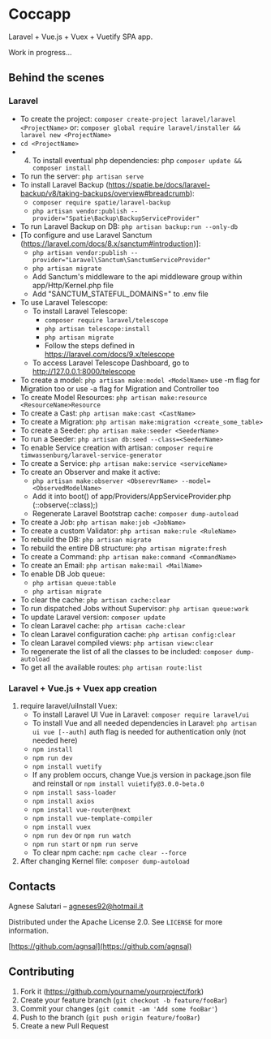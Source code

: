 # Coccapp
Laravel + Vue.js + Vuex + Vuetify SPA app.

Work in progress...

## Behind the scenes
### Laravel
- To create the project: ```composer create-project laravel/laravel <ProjectName>```
  or: ```composer global require laravel/installer && laravel new <ProjectName>```
- ```cd <ProjectName>```
- 4. To install eventual php dependencies: php ```composer update && composer install```
- To run the server: ```php artisan serve```
- To install Laravel Backup (https://spatie.be/docs/laravel-backup/v8/taking-backups/overview#breadcrumb):
    - ```composer require spatie/laravel-backup```
    - ```php artisan vendor:publish --provider="Spatie\Backup\BackupServiceProvider"```
- To run Laravel Backup on DB: ```php artisan backup:run --only-db```
- [To configure and use Laravel Sanctum (https://laravel.com/docs/8.x/sanctum#introduction)]:
  - ```php artisan vendor:publish --provider="Laravel\Sanctum\SanctumServiceProvider"```
  - ```php artisan migrate```
  - Add Sanctum's middleware to the api middleware group within app/Http/Kernel.php file
  - Add "SANCTUM_STATEFUL_DOMAINS=<domain>" to .env file
- To use Laravel Telescope:
    - To install Laravel Telescope:
        - ```composer require laravel/telescope```
        - ```php artisan telescope:install```
        - ```php artisan migrate```
        - Follow the steps defined in https://laravel.com/docs/9.x/telescope
    - To access Laravel Telescope Dashboard, go to http://127.0.0.1:8000/telescope
- To create a model: ```php artisan make:model <ModelName>``` use -m flag for Migration too or use -a flag for Migration and Controller too
- To create Model Resources: ```php artisan make:resource <ResourceName>Resource```
- To create a Cast: ```php artisan make:cast <CastName>```
- To create a Migration: ```php artisan make:migration <create_some_table>```
- To create a Seeder: ```php artisan make:seeder <SeederName>```
- To run a Seeder: ```php artisan db:seed --class=<SeederName>```
- To enable Service creation with artisan: ```composer require timwassenburg/laravel-service-generator```
- To create a Service: ```php artisan make:service <serviceName>```
- To create an Observer and make it active:
    - ```php artisan make:observer <ObserevrName> --model=<ObservedModelName>```
    - Add it into boot() of app/Providers/AppServiceProvider.php (<ModelName>::observe(<ObserverName>::class);)
    - Regenerate Laravel Bootstrap cache: ```composer dump-autoload```
- To create a Job: ```php artisan make:job <JobName>```
- To create a custom Validator: ```php artisan make:rule <RuleName>```
- To rebuild the DB: ```php artisan migrate```
- To rebuild the entire DB structure: ```php artisan migrate:fresh```
- To create a Command: ```php artisan make:command <CommandName>```
- To create an Email: ```php artisan make:mail <MailName>```
- To enable DB Job queue:
    - ```php artisan queue:table```
    - ```php artisan migrate```
- To clear the cache: ```php artisan cache:clear```
- To run dispatched Jobs without Supervisor: ```php artisan queue:work```
- To update Laravel version: ```composer update```
- To clean Laravel cache: ```php artisan cache:clear``` 
- To clean Laravel configuration cache: ```php artisan config:clear```
- To clean Laravel compiled views: ```php artisan view:clear```
- To regenerate the list of all the classes to be included: ```composer dump-autoload```
- To get all the available routes: ```php artisan route:list```


### Laravel + Vue.js + Vuex app creation
1. require laravel/uiInstall Vuex:
    - To install Laravel UI Vue in Laravel: ```composer require laravel/ui```
    - To install Vue and all needed dependencies in Laravel: ```php artisan ui vue [--auth]``` auth flag is needed for authentication only (not needed here)
    - ```npm install```
    - ```npm run dev```
    - ```npm install vuetify```
    - If any problem occurs, change Vue.js version in package.json file and reinstall or ```npm install vuietify@3.0.0-beta.0```
    - ```npm install sass-loader```
    - ```npm install axios```
    - ```npm install vue-router@next```
    - ```npm install vue-template-compiler```
    - ```npm install vuex```
    - ```npm run dev``` or ```npm run watch```
    - ```npm run start``` or ```npm run serve```
    - To clear npm cache: ```npm cache clear --force```
2. After changing Kernel file: ```composer dump-autoload```


## Contacts
Agnese Salutari – agneses92@hotmail.it

Distributed under the Apache License 2.0. See ``LICENSE`` for more information.

[https://github.com/agnsal](https://github.com/agnsal)


## Contributing
1. Fork it (<https://github.com/yourname/yourproject/fork>)
2. Create your feature branch (`git checkout -b feature/fooBar`)
3. Commit your changes (`git commit -am 'Add some fooBar'`)
4. Push to the branch (`git push origin feature/fooBar`)
5. Create a new Pull Request
